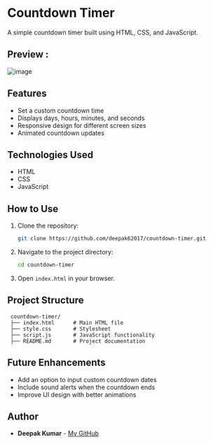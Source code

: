 # Countdown Timer

A simple countdown timer built using HTML, CSS, and JavaScript.

## Preview :
![image](https://github.com/user-attachments/assets/bb5b9f4e-b5f1-4f4a-bc6b-4c666f2cb529)


## Features
       
- Set a custom countdown time
- Displays days, hours, minutes, and seconds
- Responsive design for different screen sizes
- Animated countdown updates

## Technologies Used

- HTML
- CSS
- JavaScript

## How to Use

1. Clone the repository:
   ```sh
   git clone https://github.com/deepak62017/countdown-timer.git
   ```
2. Navigate to the project directory:
   ```sh
   cd countdown-timer
   ```
3. Open `index.html` in your browser.

## Project Structure

```
 countdown-timer/
 ├── index.html      # Main HTML file
 ├── style.css       # Stylesheet
 ├── script.js       # JavaScript functionality
 ├── README.md       # Project documentation
```

## Future Enhancements

- Add an option to input custom countdown dates
- Include sound alerts when the countdown ends
- Improve UI design with better animations


## Author

- **Deepak Kumar** - [My GitHub](https://github.com/deepak62017)

